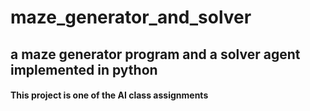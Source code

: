 # maze_generator_and_solver
a maze generator program and a solver agent implemented in python
----

#### This project is one of the AI class assignments
